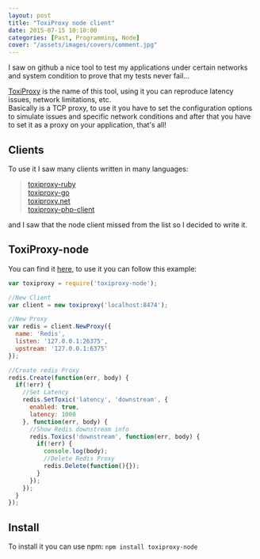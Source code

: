 ```yaml
---
layout: post
title: "ToxiProxy node client"
date: 2015-07-15 10:10:00
categories: [Past, Programming, Node]
cover: "/assets/images/covers/comment.jpg"
---
```


I saw on github a nice tool to test my applications under certain networks and system condition to prove that my tests never fail...

[ToxiProxy](https://github.com/shopify/toxiproxy) is the name of this tool, using it you can reproduce latency issues, network limitations, etc.   
Basically is a TCP proxy, to use it you have to set the configuration options to simulate issues and specific network conditions and after that you have to set it as a proxy on your application, that's all!

## Clients
To use it I saw many clients written in many languages:

> [toxiproxy-ruby](https://github.com/Shopify/toxiproxy-ruby)   
> [toxiproxy-go](https://github.com/Shopify/toxiproxy/tree/master/client)   
> [toxiproxy.net](https://github.com/mdevilliers/Toxiproxy.Net)   
> [toxiproxy-php-client](https://github.com/ihsw/toxiproxy-php-client)

and I saw that the node client missed from the list so I decided to write it.

## ToxiProxy-node
 
You can find it [here](https://github.com/dlion/toxiproxy-node), to use it you can follow this example:

```js
var toxiproxy = require('toxiproxy-node');

//New Client
var client = new toxiproxy('localhost:8474');

//New Proxy
var redis = client.NewProxy({
  name: 'Redis',
  listen: '127.0.0.1:26375',
  upstream: '127.0.0.1:6375'
});

//Create redis Proxy
redis.Create(function(err, body) {
  if(!err) {
    //Set Latency
    redis.SetToxic('latency', 'downstream', {
      enabled: true,
      latency: 1000
    }, function(err, body) {
      //Show Redis downstream info
      redis.Toxics('downstream', function(err, body) {
        if(!err) {
          console.log(body);
          //Delete Redis Proxy
          redis.Delete(function(){});
        }
      });
    });
  }
});
```

## Install
To install it you can use npm: `npm install toxiproxy-node`
